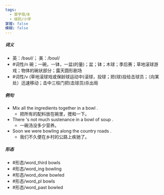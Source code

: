 ```yaml
---
tags:
  - 首字母/B
  - 级别/小学
掌握: false
模糊: false
---
```

##### 词义
- 英：/bəʊl/； 美：/boʊl/
- #词性/n  碗；一碗，一钵，一盆(的量)；盆；钵；木球；季后赛；草地滚球游戏；物体的碗状部分；露天圆形剧场
- #词性/v  (草地滚球戏或保龄球运动中)滚球，投球；把(球)投给击球员；（向某处）迅速移动；击中三柱门把(击球员)杀出局
##### 例句
- Mix all the ingredients together in a bowl .
	- 把所有的配料放在碗里，搅和一下。
- There 's not much sustenance in a bowl of soup .
	- 一碗汤没多少营养。
- Soon we were bowling along the country roads .
	- 我们不久便在乡村的公路上疾驰了。
##### 形态
- #形态/word_third bowls
- #形态/word_ing bowling
- #形态/word_done bowled
- #形态/word_pl bowls
- #形态/word_past bowled
